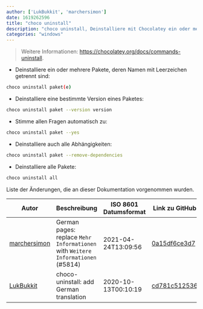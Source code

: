 ```yaml
---
author: ['LukBukkit', 'marchersimon']
date: 1619262596
title: "choco uninstall"
description: "choco uninstall, Deinstalliere mit Chocolatey ein oder mehrere Pakete."
categories: "windows"
---
```

> Weitere Informationen: <https://chocolatey.org/docs/commands-uninstall>.

- Deinstalliere ein oder mehrere Pakete, deren Namen mit Leerzeichen getrennt sind:

```bash
choco uninstall paket(e)
```

- Deinstalliere eine bestimmte Version eines Paketes:

```bash
choco uninstall paket --version version
```

- Stimme allen Fragen automatisch zu:

```bash
choco uninstall paket --yes
```

- Deinstalliere auch alle Abhängigkeiten:

```bash
choco uninstall paket --remove-dependencies
```

- Deinstalliere alle Pakete:

```bash
choco uninstall all
```
Liste der Änderungen, die an dieser Dokumentation vorgenommen wurden.


Autor | Beschreibung | ISO 8601 Datumsformat | Link zu GitHub
------|-----|-----|-----
[marchersimon](mailto:50295997+marchersimon@users.noreply.github.com) | German pages: replace `Mehr Informationen` with `Weitere Informationen` (#5814) | 2021-04-24T13:09:56 | [0a15df6ce3d7](https://github.com/tldr-pages/tldr/commit/0a15df6ce3d790b71b8fa4ae2e8befe0ed0806c7)
[LukBukkit](mailto:luk.bukkit@gmail.com) | choco-uninstall: add German translation | 2020-10-13T00:10:19 | [cd781c512536](https://github.com/tldr-pages/tldr/commit/cd781c51253684956fc35ab2156773d617e27e9e)

